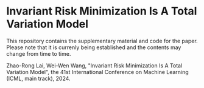 # Invariant Risk Minimization Is A Total Variation Model

This repository contains the supplementary material and code for the paper. Please note that it is currenly being established and the contents may change from time to time.

Zhao-Rong Lai, Wei-Wen Wang, "Invariant Risk Minimization Is A Total Variation Model", the 41st International Conference on Machine Learning (ICML, main track), 2024.
